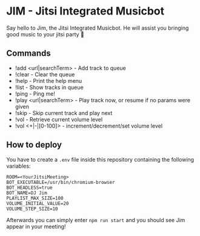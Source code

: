 # JIM - Jitsi Integrated Musicbot

Say hello to Jim, the Jitsi Integrated Musicbot. He will assist you bringing good music to your jitsi party :tada:

## Commands

* !add <url|searchTerm> - Add track to queue
* !clear - Clear the queue
* !help - Print the help menu
* !list - Show tracks in queue
* !ping - Ping me!
* !play <url|searchTerm> - Play track now, or resume if no params were given
* !skip - Skip current track and play next
* !vol - Retrieve current volume level
* !vol <+|-|[0-100]> - increment/decrement/set volume level

## How to deploy

You have to create a `.env` file inside this repository containing the following variables:

```config
ROOM=<YourJitsiMeeting>
BOT_EXECUTABLE=/usr/bin/chromium-browser
BOT_HEADLESS=true
BOT_NAME=DJ Jim
PLAYLIST_MAX_SIZE=100
VOLUME_INITIAL_VALUE=20
VOLUME_STEP_SIZE=10
```

Afterwards you can simply enter `npm run start` and you should see Jim appear in your meeting!
